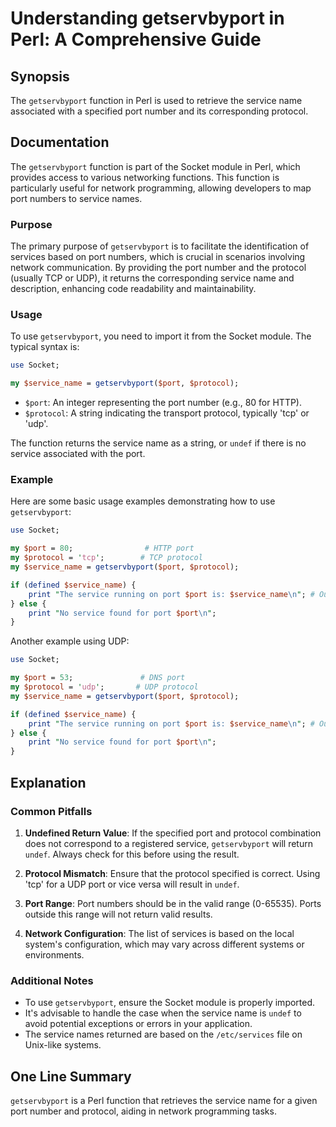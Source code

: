 <!--
Meta Description: # Understanding getservbyport in Perl: A Comprehensive Guide ## Synopsis The `getservbyport` function in Perl is used to retrieve the service name ass...
Meta Keywords: port, service, protocol, getservbyport, perl
-->

# Understanding getservbyport in Perl: A Comprehensive Guide

## Synopsis
The `getservbyport` function in Perl is used to retrieve the service name associated with a specified port number and its corresponding protocol.

## Documentation
The `getservbyport` function is part of the Socket module in Perl, which provides access to various networking functions. This function is particularly useful for network programming, allowing developers to map port numbers to service names. 

### Purpose
The primary purpose of `getservbyport` is to facilitate the identification of services based on port numbers, which is crucial in scenarios involving network communication. By providing the port number and the protocol (usually TCP or UDP), it returns the corresponding service name and description, enhancing code readability and maintainability.

### Usage
To use `getservbyport`, you need to import it from the Socket module. The typical syntax is:

```perl
use Socket;

my $service_name = getservbyport($port, $protocol);
```

- `$port`: An integer representing the port number (e.g., 80 for HTTP).
- `$protocol`: A string indicating the transport protocol, typically 'tcp' or 'udp'.

The function returns the service name as a string, or `undef` if there is no service associated with the port.

### Example
Here are some basic usage examples demonstrating how to use `getservbyport`:

```perl
use Socket;

my $port = 80;                # HTTP port
my $protocol = 'tcp';        # TCP protocol
my $service_name = getservbyport($port, $protocol);

if (defined $service_name) {
    print "The service running on port $port is: $service_name\n"; # Output: The service running on port 80 is: http
} else {
    print "No service found for port $port\n";
}
```

Another example using UDP:

```perl
use Socket;

my $port = 53;               # DNS port
my $protocol = 'udp';       # UDP protocol
my $service_name = getservbyport($port, $protocol);

if (defined $service_name) {
    print "The service running on port $port is: $service_name\n"; # Output: The service running on port 53 is: domain
} else {
    print "No service found for port $port\n";
}
```

## Explanation
### Common Pitfalls
1. **Undefined Return Value**: If the specified port and protocol combination does not correspond to a registered service, `getservbyport` will return `undef`. Always check for this before using the result.
  
2. **Protocol Mismatch**: Ensure that the protocol specified is correct. Using 'tcp' for a UDP port or vice versa will result in `undef`.

3. **Port Range**: Port numbers should be in the valid range (0-65535). Ports outside this range will not return valid results.

4. **Network Configuration**: The list of services is based on the local system's configuration, which may vary across different systems or environments.

### Additional Notes
- To use `getservbyport`, ensure the Socket module is properly imported.
- It's advisable to handle the case when the service name is `undef` to avoid potential exceptions or errors in your application.
- The service names returned are based on the `/etc/services` file on Unix-like systems.

## One Line Summary
`getservbyport` is a Perl function that retrieves the service name for a given port number and protocol, aiding in network programming tasks.